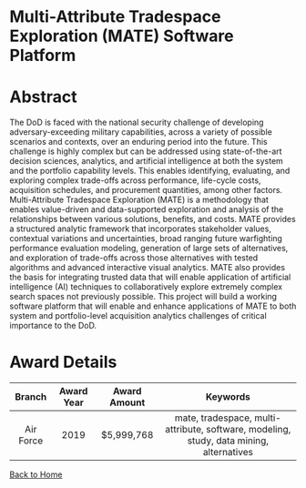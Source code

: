 
Multi-Attribute Tradespace Exploration (MATE) Software Platform
===============================================================

# Abstract


The DoD is faced with the national security challenge of developing adversary-exceeding military capabilities, across a variety of possible scenarios and contexts, over an enduring period into the future. This challenge is highly complex but can be addressed using state-of-the-art decision sciences, analytics, and artificial intelligence at both the system and the portfolio capability levels. This enables identifying, evaluating, and exploring complex trade-offs across performance, life-cycle costs, acquisition schedules, and procurement quantities, among other factors. Multi-Attribute Tradespace Exploration (MATE) is a methodology that enables value-driven and data-supported exploration and analysis of the relationships between various solutions, benefits, and costs. MATE provides a structured analytic framework that incorporates stakeholder values, contextual variations and uncertainties, broad ranging future warfighting performance evaluation modeling, generation of large sets of alternatives, and exploration of trade-offs across those alternatives with tested algorithms and advanced interactive visual analytics. MATE also provides the basis for integrating trusted data that will enable application of artificial intelligence (AI) techniques to collaboratively explore extremely complex search spaces not previously possible. This project will build a working software platform that will enable and enhance applications of MATE to both system and portfolio-level acquisition analytics challenges of critical importance to the DoD.  

# Award Details

|Branch|Award Year|Award Amount|Keywords|
| :---: | :---: | :---: | :---: |
|Air Force|2019|$5,999,768|mate, tradespace, multi-attribute, software, modeling, study, data mining, alternatives|
  
  


[Back to Home](https://github.com/chrischow/dod_sbir_awards/CC/#1009)
